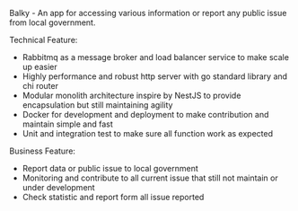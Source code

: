 Balky - An app for accessing various information or report any public issue from local government.

Technical Feature:

- Rabbitmq as a message broker and load balancer service to make scale up easier
- Highly performance and robust http server with go standard library and chi router
- Modular monolith architecture inspire by NestJS to provide encapsulation but still maintaining agility
- Docker for development and deployment to make contribution and maintain simple and fast
- Unit and integration test to make sure all function work as expected

Business Feature:

- Report data or public issue to local government
- Monitoring and contribute to all current issue that still not maintain or under development
- Check statistic and report form all issue reported
